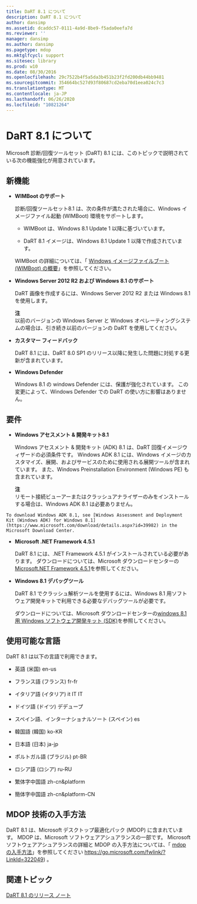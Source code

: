 ```yaml
---
title: DaRT 8.1 について
description: DaRT 8.1 について
author: dansimp
ms.assetid: dcaddc57-0111-4a9d-8be9-f5ada0eefa7d
ms.reviewer: ''
manager: dansimp
ms.author: dansimp
ms.pagetype: mdop
ms.mktglfcycl: support
ms.sitesec: library
ms.prod: w10
ms.date: 08/30/2016
ms.openlocfilehash: 29c7522b4f5a5da3b451b23f2fd200db44bb9481
ms.sourcegitcommit: 354664bc527d93f80687cd2eba70d1eea024c7c3
ms.translationtype: MT
ms.contentlocale: ja-JP
ms.lasthandoff: 06/26/2020
ms.locfileid: "10821264"
---
```

# DaRT 8.1 について


Microsoft 診断/回復ツールセット (DaRT) 8.1 には、このトピックで説明されている次の機能強化が用意されています。

## <a href="" id="what-s-new"></a>新機能


-   **WIMBoot のサポート**

    診断/回復ツールセット8.1 は、次の条件が満たされた場合に、Windows イメージファイル起動 (WIMBoot) 環境をサポートします。

    -   WIMBoot は、Windows 8.1 Update 1 以降に基づいています。

    -   DaRT 8.1 イメージは、Windows 8.1 Update 1 以降で作成されています。

    WIMBoot の詳細については、「 [Windows イメージファイルブート (WIMBoot) の概要](https://go.microsoft.com/fwlink/?LinkId=517536)」を参照してください。

-   **Windows Server 2012 R2 および Windows 8.1 のサポート**

    DaRT 画像を作成するには、Windows Server 2012 R2 または Windows 8.1 を使用します。

    **注**  
    以前のバージョンの Windows Server と Windows オペレーティングシステムの場合は、引き続き以前のバージョンの DaRT を使用してください。



-   **カスタマー フィードバック**

    DaRT 8.1 には、DaRT 8.0 SP1 のリリース以降に発生した問題に対処する更新が含まれています。

-   **Windows Defender**

    Windows 8.1 の windows Defender には、保護が強化されています。 この変更によって、Windows Defender での DaRT の使い方に影響はありません。

## 要件


-   **Windows アセスメント & 開発キット8.1**

    Windows アセスメント & 開発キット (ADK) 8.1 は、DaRT 回復イメージウィザードの必須条件です。 Windows ADK 8.1 には、Windows イメージのカスタマイズ、展開、およびサービスのために使用される展開ツールが含まれています。 また、Windows Preinstallation Environment (Windows PE) も含まれています。

    **注**  
    リモート接続ビューアーまたはクラッシュアナライザーのみをインストールする場合は、Windows ADK 8.1 は必要ありません。



~~~
To download Windows ADK 8.1, see [Windows Assessment and Deployment Kit (Windows ADK) for Windows 8.1](https://www.microsoft.com/download/details.aspx?id=39982) in the Microsoft Download Center.
~~~

-   **Microsoft .NET Framework 4.5.1**

    DaRT 8.1 には、.NET Framework 4.5.1 がインストールされている必要があります。 ダウンロードについては、Microsoft ダウンロードセンターの[Microsoft.NET Framework 4.5.1](https://go.microsoft.com/fwlink/?LinkId=329038)を参照してください。

-   **Windows 8.1 デバッグツール**

    DaRT 8.1 でクラッシュ解析ツールを使用するには、Windows 8.1 用ソフトウェア開発キットで利用できる必要なデバッグツールが必要です。

    ダウンロードについては、Microsoft ダウンロードセンターの[windows 8.1 用 Windows ソフトウェア開発キット (SDK)](https://msdn.microsoft.com/library/windows/desktop/bg162891.aspx)を参照してください。

## 使用可能な言語


DaRT 8.1 は以下の言語で利用できます。

-   英語 (米国) en-us

-   フランス語 (フランス) fr-fr

-   イタリア語 (イタリア) it IT IT

-   ドイツ語 (ドイツ) デデュープ

-   スペイン語、インターナショナルソート (スペイン) es

-   韓国語 (韓国) ko-KR

-   日本語 (日本) ja-jp

-   ポルトガル語 (ブラジル) pt-BR

-   ロシア語 (ロシア) ru-RU

-   繁体字中国語 zh-cn&platform

-   簡体字中国語 zh-cn&platform-CN

## MDOP 技術の入手方法


DaRT 8.1 は、Microsoft デスクトップ最適化パック (MDOP) に含まれています。 MDOP は、Microsoft ソフトウェアアシュアランスの一部です。 Microsoft ソフトウェアアシュアランスの詳細と MDOP の入手方法については、「 [mdop の入手方法](https://go.microsoft.com/fwlink/?LinkId=322049)」を参照してください https://go.microsoft.com/fwlink/?LinkId=322049) 。

## 関連トピック


[DaRT 8.1 のリリース ノート](release-notes-for-dart-81.md)









